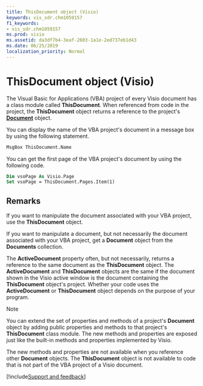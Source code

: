 ```yaml
---
title: ThisDocument object (Visio)
keywords: vis_sdr.chm1059157
f1_keywords:
- vis_sdr.chm1059157
ms.prod: visio
ms.assetid: da3df7b4-3eaf-2603-1a1e-2ed737eb1d43
ms.date: 06/25/2019
localization_priority: Normal
---
```



# ThisDocument object (Visio)

The Visual Basic for Applications (VBA) project of every Visio document has a class module called **ThisDocument**. When referenced from code in the project, the **ThisDocument** object returns a reference to the project's **[Document](../../api/visio.document.md)** object.

You can display the name of the VBA project's document in a message box by using the following statement. 

```vb
MsgBox ThisDocument.Name
```

You can get the first page of the VBA project's document by using the following code. 

```vb
Dim vsoPage As Visio.Page 
Set vsoPage = ThisDocument.Pages.Item(1)
```

## Remarks

If you want to manipulate the document associated with your VBA project, use the **ThisDocument** object. 

If you want to manipulate a document, but not necessarily the document associated with your VBA project, get a **Document** object from the **Documents** collection.

The **ActiveDocument** property often, but not necessarily, returns a reference to the same document as the **ThisDocument** object. The **ActiveDocument** and **ThisDocument** objects are the same if the document shown in the Visio active window is the document containing the **ThisDocument** object's project. Whether your code uses the **ActiveDocument** or **ThisDocument** object depends on the purpose of your program.

> [!NOTE] 
> You can extend the set of properties and methods of a project's **Document** object by adding public properties and methods to that project's **ThisDocument** class module. The new methods and properties are exposed just like the built-in methods and properties implemented by Visio.
> 
> The new methods and properties are not available when you reference other **Document** objects. The **ThisDocument** object is not available to code that is not part of the VBA project of a Visio document.

[!include[Support and feedback](~/includes/feedback-boilerplate.md)]